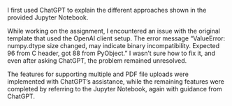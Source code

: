 I first used ChatGPT to explain the different approaches shown in the provided Jupyter Notebook. 

While working on the assignment, I encountered an issue with the original template that used the OpenAI client setup. The error message “ValueError: numpy.dtype size changed, may indicate binary incompatibility. Expected 96 from C header, got 88 from PyObject.” I wasn’t sure how to fix it, and even after asking ChatGPT, the problem remained unresolved. 

The features for supporting multiple and PDF file uploads were implemented with ChatGPT’s assistance, while the remaining features were completed by referring to the Jupyter Notebook, again with guidance from ChatGPT.